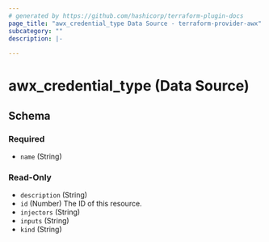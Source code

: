 ```yaml
---
# generated by https://github.com/hashicorp/terraform-plugin-docs
page_title: "awx_credential_type Data Source - terraform-provider-awx"
subcategory: ""
description: |-
  
---
```


# awx_credential_type (Data Source)





<!-- schema generated by tfplugindocs -->
## Schema

### Required

- `name` (String)

### Read-Only

- `description` (String)
- `id` (Number) The ID of this resource.
- `injectors` (String)
- `inputs` (String)
- `kind` (String)
